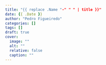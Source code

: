 ```yaml
---
title: "{{ replace .Name "-" " " | title }}"
date: {{ .Date }}
author: "Pedro Figueiredo"
categories: []
tags: []
draft: true
cover:
  image: ""
  alt: ""
  relative: false
  caption: ""
---
```

